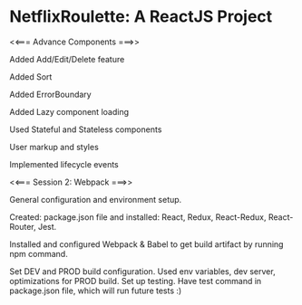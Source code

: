# NetflixRoulette: A ReactJS Project

<<=== Advance Components ===>>

Added Add/Edit/Delete feature

Added Sort

Added ErrorBoundary

Added Lazy component loading

Used Stateful and Stateless components

User markup and styles

Implemented lifecycle events

<<=== Session 2: Webpack ===>>

General configuration and environment setup.

Created: 
package.json file 
and 
installed: 
React, Redux, React-Redux, React-Router, Jest. 

Installed and configured Webpack & Babel to get build artifact by running npm command.

Set DEV and PROD build configuration. 
Used env variables, dev server, optimizations for PROD build. 
Set up testing. Have test command in package.json file, which will run future tests :)
